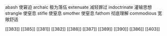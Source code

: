 




abash 使窘迫
archaic 极为落伍
extenuate 减轻罪过
indoctrinate 灌输思想
strangle 使窒息
stifle 使窒息
smother 使窒息
fathom 彻底理解
commodious 宽敞舒适

[[383]]
[[385]]
[[381]]
[[382]]
[[388]]
[[387]]
[[389]]
[[390]]
[[386]]
[[403]]